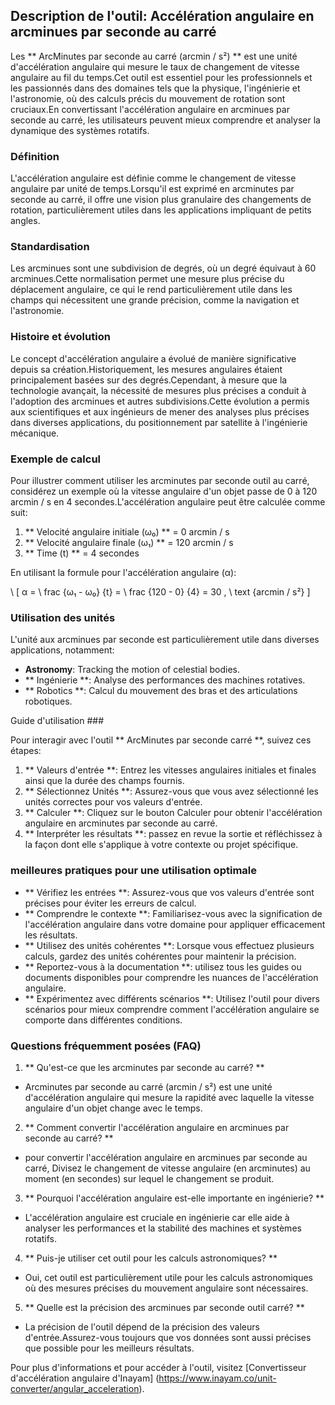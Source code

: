 ## Description de l'outil: Accélération angulaire en arcminues par seconde au carré

Les ** ArcMinutes par seconde au carré (arcmin / s²) ** est une unité d'accélération angulaire qui mesure le taux de changement de vitesse angulaire au fil du temps.Cet outil est essentiel pour les professionnels et les passionnés dans des domaines tels que la physique, l'ingénierie et l'astronomie, où des calculs précis du mouvement de rotation sont cruciaux.En convertissant l'accélération angulaire en arcminues par seconde au carré, les utilisateurs peuvent mieux comprendre et analyser la dynamique des systèmes rotatifs.

### Définition

L'accélération angulaire est définie comme le changement de vitesse angulaire par unité de temps.Lorsqu'il est exprimé en arcminutes par seconde au carré, il offre une vision plus granulaire des changements de rotation, particulièrement utiles dans les applications impliquant de petits angles.

### Standardisation

Les arcminues sont une subdivision de degrés, où un degré équivaut à 60 arcminues.Cette normalisation permet une mesure plus précise du déplacement angulaire, ce qui le rend particulièrement utile dans les champs qui nécessitent une grande précision, comme la navigation et l'astronomie.

### Histoire et évolution

Le concept d'accélération angulaire a évolué de manière significative depuis sa création.Historiquement, les mesures angulaires étaient principalement basées sur des degrés.Cependant, à mesure que la technologie avançait, la nécessité de mesures plus précises a conduit à l'adoption des arcminues et autres subdivisions.Cette évolution a permis aux scientifiques et aux ingénieurs de mener des analyses plus précises dans diverses applications, du positionnement par satellite à l'ingénierie mécanique.

### Exemple de calcul

Pour illustrer comment utiliser les arcminutes par seconde outil au carré, considérez un exemple où la vitesse angulaire d'un objet passe de 0 à 120 arcmin / s en 4 secondes.L'accélération angulaire peut être calculée comme suit:

1. ** Velocité angulaire initiale (ω₀) ** = 0 arcmin / s
2. ** Velocité angulaire finale (ω₁) ** = 120 arcmin / s
3. ** Time (t) ** = 4 secondes

En utilisant la formule pour l'accélération angulaire (α):

\ [
α = \ frac {ω₁ - ω₀} {t} = \ frac {120 - 0} {4} = 30 \, \ text {arcmin / s²}
\]

### Utilisation des unités

L'unité aux arcminues par seconde est particulièrement utile dans diverses applications, notamment:

- **Astronomy**: Tracking the motion of celestial bodies.
- ** Ingénierie **: Analyse des performances des machines rotatives.
- ** Robotics **: Calcul du mouvement des bras et des articulations robotiques.

Guide d'utilisation ###

Pour interagir avec l'outil ** ArcMinutes par seconde carré **, suivez ces étapes:

1. ** Valeurs d'entrée **: Entrez les vitesses angulaires initiales et finales ainsi que la durée des champs fournis.
2. ** Sélectionnez Unités **: Assurez-vous que vous avez sélectionné les unités correctes pour vos valeurs d'entrée.
3. ** Calculer **: Cliquez sur le bouton Calculer pour obtenir l'accélération angulaire en arcminutes par seconde au carré.
4. ** Interpréter les résultats **: passez en revue la sortie et réfléchissez à la façon dont elle s'applique à votre contexte ou projet spécifique.

### meilleures pratiques pour une utilisation optimale

- ** Vérifiez les entrées **: Assurez-vous que vos valeurs d'entrée sont précises pour éviter les erreurs de calcul.
- ** Comprendre le contexte **: Familiarisez-vous avec la signification de l'accélération angulaire dans votre domaine pour appliquer efficacement les résultats.
- ** Utilisez des unités cohérentes **: Lorsque vous effectuez plusieurs calculs, gardez des unités cohérentes pour maintenir la précision.
- ** Reportez-vous à la documentation **: utilisez tous les guides ou documents disponibles pour comprendre les nuances de l'accélération angulaire.
- ** Expérimentez avec différents scénarios **: Utilisez l'outil pour divers scénarios pour mieux comprendre comment l'accélération angulaire se comporte dans différentes conditions.

### Questions fréquemment posées (FAQ)

1. ** Qu'est-ce que les arcminutes par seconde au carré? **
- Arcminutes par seconde au carré (arcmin / s²) est une unité d'accélération angulaire qui mesure la rapidité avec laquelle la vitesse angulaire d'un objet change avec le temps.

2. ** Comment convertir l'accélération angulaire en arcminues par seconde au carré? **
- pour convertir l'accélération angulaire en arcminues par seconde au carré, Divisez le changement de vitesse angulaire (en arcminutes) au moment (en secondes) sur lequel le changement se produit.

3. ** Pourquoi l'accélération angulaire est-elle importante en ingénierie? **
- L'accélération angulaire est cruciale en ingénierie car elle aide à analyser les performances et la stabilité des machines et systèmes rotatifs.

4. ** Puis-je utiliser cet outil pour les calculs astronomiques? **
- Oui, cet outil est particulièrement utile pour les calculs astronomiques où des mesures précises du mouvement angulaire sont nécessaires.

5. ** Quelle est la précision des arcminues par seconde outil carré? **
- La précision de l'outil dépend de la précision des valeurs d'entrée.Assurez-vous toujours que vos données sont aussi précises que possible pour les meilleurs résultats.

Pour plus d'informations et pour accéder à l'outil, visitez [Convertisseur d'accélération angulaire d'Inayam] (https://www.inayam.co/unit-converter/angular_acceleration).